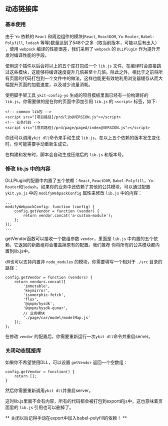 ## 动态链接库

### 基本使用

由于 `Yo` 依赖的 `React` 和周边组件的模块(`React`, `ReactDOM`, `Yo-Router`, `Babel-Polyfill`, `lodash` 等等)数量达到了548个之多（取当前版本，可能以后有出入）
，使用 `webpack` 编译的性能很差，我们采用了 `webpack` 的 `DLLPlugin` 作为提升开发时编译性能的手段。

使用这个插件以后会将以上的五个库打包成一个 `lib.js` 文件，在编译时会直接跳过这些模块，这能够将编译速度提升几倍甚至十几倍。除此之外，相比于之前将所有页面的代码打包到一个文件中的做法，这样也能更有效地利用浏览器缓存从而大幅提升页面的加载速度，以及减少流量消耗。

使用脚手架工具 `ykit-config-yo` 生成的项目模板里面已经有一份构建好的 `lib.js`，你需要做的是在你的页面中添加引用 `lib.js` 的 `<script>` 标签，如下:

```
<!-- common lib包 -->
<script src="[项目路径]/prd/lib@VERSION.js"></script>
<!-- 业务代码 -->
<script src="[项目路径]/prd/page/pageA/index@VERSION.js"></script>
```

你还可以调用`ykit dll`命令来手动生成 `lib.js`，在以上五个依赖的版本发生变化时，你可能需要手动重新生成它。

在构建和发布时，脚本会自动生成压缩后的 `lib.js` 和版本号。

### 修改 lib.js 中的内容

DLLPlugin的配置中内置了五个依赖：`React`, `ReactDOM`, `Babel-Polyfill`，`Yo-Router`和`lodash`。如果你的业务中还依赖了其他的公共模块，可以通过配置`ykit.yo.js`
中的 `modifyWebpackConfig` 属性来修改 `lib.js` 中的内容：

```
...
modifyWebpackConfig: function (config) {
	config.getVendor = function (vendor) {
		return vendor.concat('a-custom-module');
	};
});
...
```

getVendor函数可以接收一个数组参数 `vendor`，里面是 `lib.js` 中内置的五个依赖，它返回的新数组将会覆盖掉原有的配置。我们推荐
你将所有的公共模块都内置到lib.js中。

dll也可以支持内置非 `node_modules` 的模块，你需要填写一个相对于 `./src` 目录的路径：

```
config.getVendor = function (vendors) {
    return vendors.concat([
        'immutable',
        'keymirror',
        'isomorphic-fetch',
        'flux',
        '@qnpm/hysdk',
        '@qnpm/hysdk-qunar',
        // 业务模块
        './page/car/model/modelMap.js'
    ]);
};
```

在修改 `vendor` 的配置后，你需要重新运行一次`ykit dll`命令并重启server。

### 关闭动态链接库

如果你不希望使用DLL，可以设置 `getVendor` 返回一个空数组：

```
config.getVendor = function() {
	return [];
}
```

然后你需要重新调用`ykit dll`并重启server。

这时lib.js里面不会有内容，所有的代码都会被打包到export的js中，这也意味着页面里的 `lib.js` 引用也可以删掉了。

** 关闭以后记得手动在export中加入babel-polyfill的依赖！ **